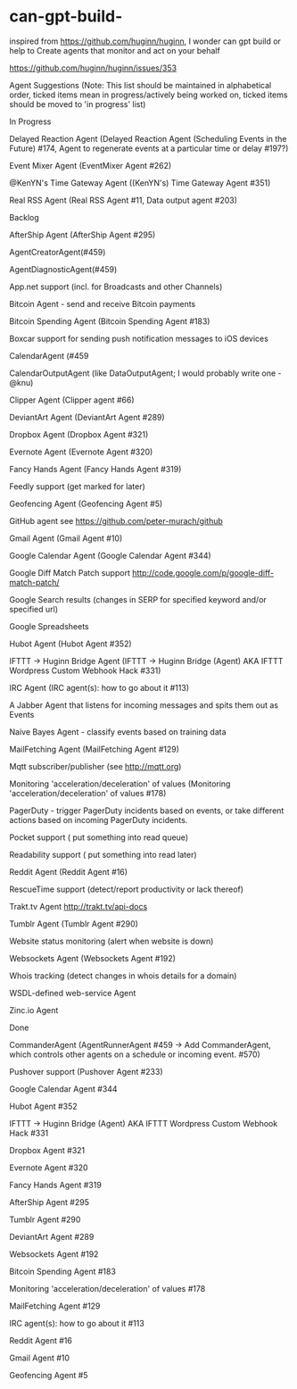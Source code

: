 # can-gpt-build-
inspired from https://github.com/huginn/huginn, I  wonder can gpt build or help to Create agents that monitor and act on your behalf



https://github.com/huginn/huginn/issues/353


Agent Suggestions
(Note: This list should be maintained in alphabetical order, ticked items mean in progress/actively being worked on, ticked items should be moved to 'in progress' list)

In Progress

 Delayed Reaction Agent (Delayed Reaction Agent (Scheduling Events in the Future) #174, Agent to regenerate events at a particular time or delay #197?)
 
 Event Mixer Agent (EventMixer Agent #262)
 
 @KenYN's Time Gateway Agent ((KenYN's) Time Gateway Agent #351)
 
 Real RSS Agent (Real RSS Agent #11, Data output agent #203)
 
Backlog

 AfterShip Agent (AfterShip Agent #295)
 
 AgentCreatorAgent(#459)
 
 AgentDiagnosticAgent(#459)
 
 App.net support (incl. for Broadcasts and other Channels)
 
 Bitcoin Agent - send and receive Bitcoin payments
 
 Bitcoin Spending Agent (Bitcoin Spending Agent #183)
 
 Boxcar support for sending push notification messages to iOS devices
 
 CalendarAgent (#459
 
 CalendarOutputAgent (like DataOutputAgent; I would probably write one - @knu)
 
 Clipper Agent (Clipper agent #66)
 
 DeviantArt Agent (DeviantArt Agent #289)
 
 Dropbox Agent (Dropbox Agent #321)
 
 Evernote Agent (Evernote Agent #320)
 
 Fancy Hands Agent (Fancy Hands Agent #319)
 
 Feedly support (get marked for later)
 
 Geofencing Agent (Geofencing Agent #5)
 
 GitHub agent see https://github.com/peter-murach/github
 
 Gmail Agent (Gmail Agent #10)
 
 Google Calendar Agent (Google Calendar Agent #344)
 
 Google Diff Match Patch support http://code.google.com/p/google-diff-match-patch/
 
 Google Search results (changes in SERP for specified keyword and/or specified url)
 
 Google Spreadsheets
 
 Hubot Agent (Hubot Agent #352)
 
 IFTTT -> Huginn Bridge Agent (IFTTT -> Huginn Bridge (Agent) AKA IFTTT Wordpress Custom Webhook Hack #331)
 
 IRC Agent (IRC agent(s): how to go about it #113)
 
 A Jabber Agent that listens for incoming messages and spits them out as Events
 
 Naive Bayes Agent - classify events based on training data
 
 MailFetching Agent (MailFetching Agent #129)
 
 Mqtt subscriber/publisher (see http://mqtt.org)
 
 Monitoring 'acceleration/deceleration' of values (Monitoring 'acceleration/deceleration' of values #178)
 
 PagerDuty - trigger PagerDuty incidents based on events, or take different actions based on incoming PagerDuty incidents.
 
 Pocket support ( put something into read queue)
 
 Readability support ( put something into read later)
 
 Reddit Agent (Reddit Agent #16)
 
 RescueTime support (detect/report productivity or lack thereof)
 
 Trakt.tv Agent http://trakt.tv/api-docs
 
 Tumblr Agent (Tumblr Agent #290)
 
 Website status monitoring (alert when website is down)
 
 Websockets Agent (Websockets Agent #192)
 
 Whois tracking (detect changes in whois details for a domain)
 
 WSDL-defined web-service Agent
 
 Zinc.io Agent
 
Done

 CommanderAgent (AgentRunnerAgent #459 -> Add CommanderAgent, which controls other agents on a schedule or incoming event. #570)
 
 Pushover support (Pushover Agent #233)
 



Google Calendar Agent #344

Hubot Agent #352

IFTTT -> Huginn Bridge (Agent) AKA IFTTT Wordpress Custom Webhook Hack #331

Dropbox Agent #321

Evernote Agent #320

Fancy Hands Agent #319

AfterShip Agent #295

Tumblr Agent #290

DeviantArt Agent #289

Websockets Agent #192

Bitcoin Spending Agent #183

Monitoring 'acceleration/deceleration' of values #178

MailFetching Agent #129

IRC agent(s): how to go about it #113

Reddit Agent #16

Gmail Agent #10

Geofencing Agent #5
